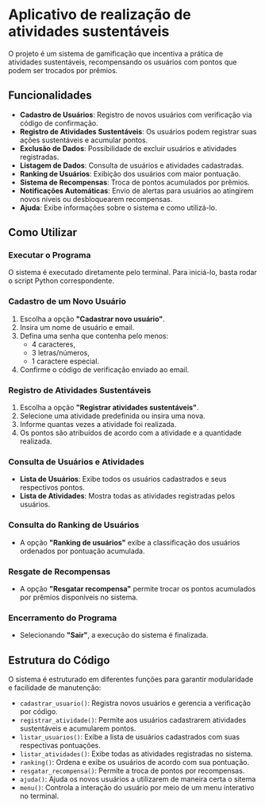 # Aplicativo de realização de atividades sustentáveis

O projeto é um sistema de gamificação que incentiva a prática de atividades sustentáveis, recompensando os usuários com pontos que podem ser trocados por prêmios.

## Funcionalidades

- **Cadastro de Usuários**: Registro de novos usuários com verificação via código de confirmação.
- **Registro de Atividades Sustentáveis**: Os usuários podem registrar suas ações sustentáveis e acumular pontos.
- **Exclusão de Dados**: Possibilidade de excluir usuários e atividades registradas.
- **Listagem de Dados**: Consulta de usuários e atividades cadastradas.
- **Ranking de Usuários**: Exibição dos usuários com maior pontuação.
- **Sistema de Recompensas**: Troca de pontos acumulados por prêmios.
- **Notificações Automáticas**: Envio de alertas para usuários ao atingirem novos níveis ou desbloquearem recompensas.
- **Ajuda**: Exibe informações sobre o sistema e como utilizá-lo.

## Como Utilizar

### Executar o Programa
O sistema é executado diretamente pelo terminal. Para iniciá-lo, basta rodar o script Python correspondente.

### Cadastro de um Novo Usuário
1. Escolha a opção **"Cadastrar novo usuário"**.
2. Insira um nome de usuário e email.
3. Defina uma senha que contenha pelo menos:
   - 4 caracteres,
   - 3 letras/números,
   - 1 caractere especial.
4. Confirme o código de verificação enviado ao email.

### Registro de Atividades Sustentáveis
1. Escolha a opção **"Registrar atividades sustentáveis"**.
2. Selecione uma atividade predefinida ou insira uma nova.
3. Informe quantas vezes a atividade foi realizada.
4. Os pontos são atribuídos de acordo com a atividade e a quantidade realizada.

### Consulta de Usuários e Atividades
- **Lista de Usuários**: Exibe todos os usuários cadastrados e seus respectivos pontos.
- **Lista de Atividades**: Mostra todas as atividades registradas pelos usuários.

### Consulta do Ranking de Usuários
- A opção **"Ranking de usuários"** exibe a classificação dos usuários ordenados por pontuação acumulada.

### Resgate de Recompensas
- A opção **"Resgatar recompensa"** permite trocar os pontos acumulados por prêmios disponíveis no sistema.

### Encerramento do Programa
- Selecionando **"Sair"**, a execução do sistema é finalizada.

## Estrutura do Código
O sistema é estruturado em diferentes funções para garantir modularidade e facilidade de manutenção:

- `cadastrar_usuario()`: Registra novos usuários e gerencia a verificação por código.
- `registrar_atividade()`: Permite aos usuários cadastrarem atividades sustentáveis e acumularem pontos.
- `listar_usuarios()`: Exibe a lista de usuários cadastrados com suas respectivas pontuações.
- `listar_atividades()`: Exibe todas as atividades registradas no sistema.
- `ranking()`: Ordena e exibe os usuários de acordo com sua pontuação.
- `resgatar_recompensa()`: Permite a troca de pontos por recompensas.
- `ajuda()`: Ajuda os novos usuários a utilizarem de maneira certa o sitema
- `menu()`: Controla a interação do usuário por meio de um menu interativo no terminal.

